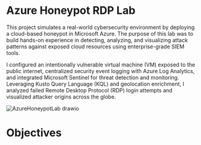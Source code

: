 # Azure Honeypot RDP Lab
This project simulates a real-world cybersecurity environment by deploying a cloud-based honeypot in Microsoft Azure. The purpose of this lab was to build hands-on experience in detecting, analyzing, and visualizing attack patterns against exposed cloud resources using enterprise-grade SIEM tools.

I configured an intentionally vulnerable virtual machine (VM) exposed to the public internet, centralized security event logging with Azure Log Analytics, and integrated Microsoft Sentinel for threat detection and monitoring. Leveraging Kusto Query Language (KQL) and geolocation enrichment, I analyzed failed Remote Desktop Protocol (RDP) login attempts and visualized attacker origins across the globe.


![AzureHoneypotLab drawio](https://github.com/user-attachments/assets/211df979-b611-4e28-9b22-8cd4b83482d5)

# Objectives

